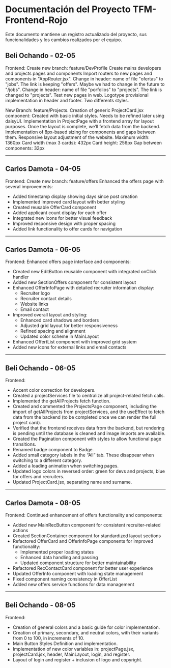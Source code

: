 # Documentación del Proyecto TFM-Frontend-Rojo

Este documento mantiene un registro actualizado del proyecto, sus funcionalidades y los cambios realizados por el equipo.

## Beli Ochando - 02-05

Frontend:
Create new branch: feature/DevProfile
Create mains developers and projects pages and components
Import routers to new pages and components in "AppRouter.jsx".
Change in header: name of file "ofertas" to "jobs". The link is keeping "offers". Maybe we had to change in the future to "/jobs".
Change in header: name of file "porfolios" to "projects". The link is changed to "projects".
Test new pages in web.
Logotype provisional implementation in header and footer. Two differents styles.

New Branch: feature/Projects.
Creation of generic ProjectCard.jsx component: Created with basic initial styles. Needs to be refined later using daisyUI.
Implementation in ProjectPage with a frontend array for layout purposes. Once the layout is complete, we’ll fetch data from the backend.
Implementation of 8px-based sizing for components and gaps between them. Responsive layout adjustment of the website.
Maximum width: 1360px
Card width (max 3 cards): 432px
Card height: 256px
Gap between components: 32px

---

## Carlos Damota - 04-05

Frontend:
Create new branch: feature/offers
Enhanced the offers page with several improvements:

- Added timestamp display showing days since post creation
- Implemented improved card layout with better styling
- Created reusable OfferCard component
- Added applicant count display for each offer
- Integrated new icons for better visual feedback
- Improved responsive design with proper spacing
- Added link functionality to offer cards for navigation

---

## Carlos Damota - 06-05

Frontend:
Enhanced offers page interface and components:

- Created new EditButton reusable component with integrated onClick handler
- Added new SectionOffers component for consistent layout
- Enhanced OfferInfoPage with detailed recruiter information display:
  - Recruiter logo
  - Recruiter contact details
  - Website links
  - Email contact
- Improved overall layout and styling:
  - Enhanced card shadows and borders
  - Adjusted grid layout for better responsiveness
  - Refined spacing and alignment
  - Updated color scheme in MainLayout
- Enhanced OffertList component with improved grid system
- Added new icons for external links and email contacts

---

## Beli Ochando - 06-05

Frontend:

- Accent color correction for developers.
- Created a projectServices file to centralize all project-related fetch calls.
- Implemented the getAllProjects fetch function.
- Created and commented the ProjectsPage component, including the import of getAllProjects from projectServices, and the useEffect to fetch data from the backend (to be completed once we can render the full project card).
- Verified that the frontend receives data from the backend, but rendering is pending until the database is cleaned and image imports are available.
- Created the Pagination component with styles to allow functional page transitions.
- Renamed badge component to Badge.
- Added small category labels in the “All” tab. These disappear when switching to a different category.
- Added a loading animation when switching pages.
- Updated logo colors in reversed order: green for devs and projects, blue for offers and recruiters.
- Updated ProjectCard.jsx, separating name and surname.

---

## Carlos Damota - 08-05

Frontend:
Continued enhancement of offers functionality and components:

- Added new MainRecButton component for consistent recruiter-related actions
- Created SectionContainer component for standardized layout sections
- Refactored OfferCard and OfferInfoPage components for improved functionality:
  - Implemented proper loading states
  - Enhanced data handling and passing
  - Updated component structure for better maintainability
- Refactored RecContactCard component for better user experience
- Updated OfferInfo component with loading state management
- Fixed component naming consistency in OfferList
- Added new offers service functions for data management

---

## Beli Ochando - 08-05

Frontend:

- Creation of general colors and a basic guide for color implementation.
- Creation of primary, secondary, and neutral colors, with their variants from 0 to 100, in increments of 10.
- Main Button Styles Definition and implementation.
- Implementation of new color variables in: projectPage.jsx, projectCard.jsx, header, MainLayout, login, and register.
- Layout of login and register + inclusion of logo and copyright.

